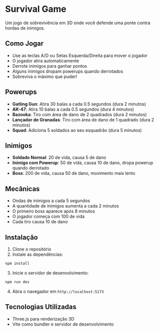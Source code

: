 # Survival Game

Um jogo de sobrevivência em 3D onde você defende uma ponte contra hordas de inimigos.

## Como Jogar

- Use as teclas A/D ou Setas Esquerda/Direita para mover o jogador
- O jogador atira automaticamente
- Derrote inimigos para ganhar pontos
- Alguns inimigos dropam powerups quando derrotados
- Sobreviva o máximo que puder!

## Powerups

- **Gatling Gun**: Atira 30 balas a cada 0.5 segundos (dura 2 minutos)
- **AK-47**: Atira 10 balas a cada 0.5 segundos (dura 4 minutos)
- **Bazooka**: Tiro com área de dano de 2 quadrados (dura 2 minutos)
- **Lançador de Granadas**: Tiro com área de dano de 1 quadrado (dura 2 minutos)
- **Squad**: Adiciona 5 soldados ao seu esquadrão (dura 5 minutos)

## Inimigos

- **Soldado Normal**: 20 de vida, causa 5 de dano
- **Inimigo com Powerup**: 50 de vida, causa 10 de dano, dropa powerup quando derrotado
- **Boss**: 200 de vida, causa 50 de dano, movimento mais lento

## Mecânicas

- Ondas de inimigos a cada 5 segundos
- A quantidade de inimigos aumenta a cada 2 minutos
- O primeiro boss aparece após 8 minutos
- O jogador começa com 100 de vida
- Cada tiro causa 10 de dano

## Instalação

1. Clone o repositório
2. Instale as dependências:
```bash
npm install
```

3. Inicie o servidor de desenvolvimento:
```bash
npm run dev
```

4. Abra o navegador em `http://localhost:5173`

## Tecnologias Utilizadas

- Three.js para renderização 3D
- Vite como bundler e servidor de desenvolvimento 